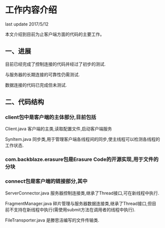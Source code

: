 # 工作内容介绍
last update 2017/5/12

本文介绍到目前为止客户端方面的代码的主要工作。

## 一、进展

目前已经完成了控制连接的代码并经过了初步的测试.

与服务器的长期连接的可靠性仍需测试.

数据连接的代码已完成但未测试.

## 二、代码结构

### client包中是客户端的主体部分,目前包括

Client.java 客户端的主类,读取配置文件,启动客户端服务

SynItem.java 同步类,用于管理客户端各线程间的同步,使主线程可以检测各线程的工作状态.

### com.backblaze.erasure包是Erasure Code的开源实现,用于文件的分块

### connect包是客户端的链接部分,其中

ServerConnector.java 服务器控制连接类,继承了Thread接口,可在新线程中执行.

FragmentManager.java 碎片管理与服务器数据连接类,继承了Thread接口,但目前不支持在新线程中执行(需使用submit方法在调用者的线程中执行).

FileTransporter.java 是滕思洁编写的文件传输类.

